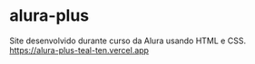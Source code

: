 # alura-plus
Site desenvolvido durante curso da Alura usando HTML e CSS.
https://alura-plus-teal-ten.vercel.app
